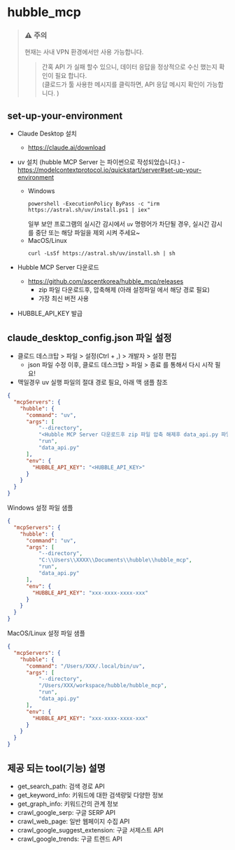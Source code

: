 # hubble_mcp

> ### ⚠️ **주의**
> 현재는 사내 VPN 환경에서만 사용 가능합니다.
> > 간혹 API 가 실패 할수 있으니, 데이터 응답을 정상적으로 수신 했는지 확인이 필요 합니다.  
> > (클로드가 툴 사용한 메시지를 클릭하면, API 응답 메시지 확인이 가능합니다. )

## set-up-your-environment

* Claude Desktop 설치
  * https://claude.ai/download
* uv 설치 (hubble MCP Server 는 파이썬으로 작성되었습니다.) - https://modelcontextprotocol.io/quickstart/server#set-up-your-environment
  * Windows
    ```
    powershell -ExecutionPolicy ByPass -c "irm https://astral.sh/uv/install.ps1 | iex"
    ```
    일부 보안 프로그램의 실시간 감시에서 `uv` 명령어가 차단될 경우, 실시간 감시를 중단 또는 해당 파일을 제외 시켜 주세요~
  * MacOS/Linux
    ```
    curl -LsSf https://astral.sh/uv/install.sh | sh
    ```
  
* Hubble MCP Server 다운로드
  * https://github.com/ascentkorea/hubble_mcp/releases
    * zip 파일 다운로드후, 압축해제 (아래 설정파일 에서 해당 경로 필요)
    * 가장 최신 버전 사용
* HUBBLE_API_KEY 발급

## claude_desktop_config.json  파일 설정

* 클로드 데스크탑 > 파일 > 설정(Ctrl + ,) > 개발자 > 설정 편집
  * json 파일 수정 이후, 클로드 데스크탑 > 파일 > 종료 를 통해서 다시 시작 필요!
* 맥일경우 uv 실행 파일의 절대 경로 필요, 아래 맥 샘플 참조


```json
{
  "mcpServers": {
    "hubble": {
      "command": "uv",
      "args": [
          "--directory",
          "<Hubble MCP Server 다운로드후 zip 파일 압축 해제후 data_api.py 파일 있는 경로>",
          "run",
          "data_api.py"
      ],
      "env": {
        "HUBBLE_API_KEY": "<HUBBLE_API_KEY>"
      }
    }
  }
}
```

Windows 설정 파일 샘플
```json
{
  "mcpServers": {
    "hubble": {
      "command": "uv",
      "args": [
          "--directory",
          "C:\\Users\\XXXX\\Documents\\hubble\\hubble_mcp",
          "run",
          "data_api.py"
      ],
      "env": {
        "HUBBLE_API_KEY": "xxx-xxxx-xxxx-xxx"
      }
    }
  }
}
```

MacOS/Linux 설정 파일 샘플
```json
{
  "mcpServers": {
    "hubble": {
      "command": "/Users/XXX/.local/bin/uv",
      "args": [
          "--directory",
          "/Users/XXX/workspace/hubble/hubble_mcp",
          "run",
          "data_api.py"
      ],
      "env": {
        "HUBBLE_API_KEY": "xxx-xxxx-xxxx-xxx"
      }
    }
  }
}
```

## 제공 되는 tool(기능) 설명

* get_search_path: 검색 경로 API
* get_keyword_info: 키워드에 대한 검색량및 다양한 정보
* get_graph_info: 키워드간의 관계 정보
* crawl_google_serp: 구글 SERP API
* crawl_web_page: 일반 웹페이지 수집 API
* crawl_google_suggest_extension: 구글 서제스트 API
* crawl_google_trends: 구글 트렌드 API
